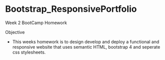 # Bootstrap_ResponsivePortfolio

Week 2 BootCamp Homework

Objective

* This weeks homework is to design develop and deploy a functional and responsive website that uses semantic HTML, bootstrap 4 and seperate css stylesheets.  

